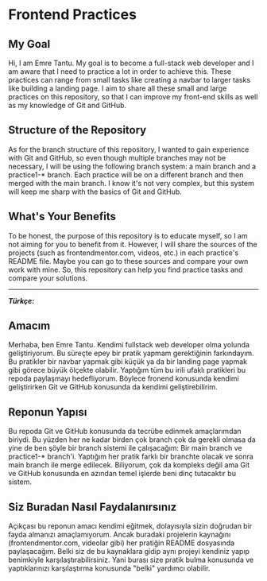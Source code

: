 # Frontend Practices

## My Goal
Hi, I am Emre Tantu. My goal is to become a full-stack web developer and I am aware that I need to practice a lot in order to achieve this. These practices can range from small tasks like creating a navbar to larger tasks like building a landing page. I aim to share all these small and large practices on this repository, so that I can improve my front-end skills as well as my knowledge of Git and GitHub.

## Structure of the Repository
As for the branch structure of this repository, I wanted to gain experience with Git and GitHub, so even though multiple branches may not be necessary, I will be using the following branch system: a main branch and a practice1-* branch. Each practice will be on a different branch and then merged with the main branch. I know it's not very complex, but this system will keep me sharp with the basics of Git and GitHub.

## What's Your Benefits
To be honest, the purpose of this repository is to educate myself, so I am not aiming for you to benefit from it. However, I will share the sources of the projects (such as frontendmentor.com, videos, etc.) in each practice's README file. Maybe you can go to these sources and compare your own work with mine. So, this repository can help you find practice tasks and compare your solutions.

---
**_Türkçe:_**

## Amacım
Merhaba, ben Emre Tantu. Kendimi fullstack web developer olma yolunda geliştiriyorum. Bu süreçte epey bir pratik yapmam gerektiğinin farkındayım. Bu pratikler bir navbar yapmak gibi küçük ya da bir landing page yapmak gibi görece büyük ölçekte olabilir. Yaptığım tüm bu irili ufaklı pratikleri bu repoda paylaşmayı hedefliyorum. Böylece fronend konusunda kendimi geliştirirken Git ve GitHub konusunda da kendimi geliştirebilirim.

## Reponun Yapısı
Bu repoda Git ve GitHub konusunda da tecrübe edinmek amaçlarımdan biriydi. Bu yüzden her ne kadar birden çok branch çok da gerekli olmasa da yine de ben şöyle bir branch sistemi ile çalışacağım: Bir main branch ve practice1-* branch'i. Yaptığım her pratik farklı bir branchte olacak ve sonra main branch ile merge edilecek. Biliyorum, çok da kompleks değil ama Git ve GitHub konusunda en azından temel işlerde beni dinç tutacaktır bu sistem.

## Siz Buradan Nasıl Faydalanırsınız
Açıkçası bu reponun amacı kendimi eğitmek, dolayısıyla sizin doğrudan bir fayda almanızı amaçlamıyorum. Ancak buradaki projelerin kaynağını (frontendmentor.com, videolar gibi) her pratiğin README dosyasında paylaşacağım. Belki siz de bu kaynaklara gidip aynı projeyi kendiniz yapıp benimkiyle karşılaştırabilirsiniz. Yani burası size pratik bulma konusunda ve yaptıklarınızı karşılaştırma konusunda "belki" yardımcı olabilir.
